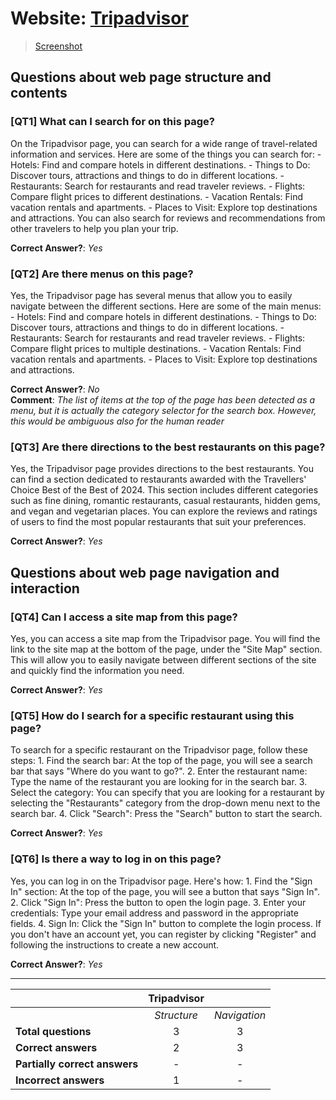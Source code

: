 
# Website: [Tripadvisor](https://www.tripadvisor.it/)

> [Screenshot](screenshots/TripAdvisor_screenshot.png)

## Questions about web page structure and contents


### [QT1] What can I search for on this page?

On the Tripadvisor page, you can search for a wide range of travel-related information and services. Here are some of the things you can search for: - Hotels: Find and compare hotels in different destinations. - Things to Do: Discover tours, attractions and things to do in different locations. - Restaurants: Search for restaurants and read traveler reviews. - Flights: Compare flight prices to different destinations. - Vacation Rentals: Find vacation rentals and apartments. - Places to Visit: Explore top destinations and attractions. You can also search for reviews and recommendations from other travelers to help you plan your trip.

**Correct Answer?**: *Yes*    

### [QT2] Are there menus on this page?

Yes, the Tripadvisor page has several menus that allow you to easily navigate between the different sections. Here are some of the main menus: - Hotels: Find and compare hotels in different destinations. - Things to Do: Discover tours, attractions and things to do in different locations. - Restaurants: Search for restaurants and read traveler reviews. - Flights: Compare flight prices to multiple destinations. - Vacation Rentals: Find vacation rentals and apartments. - Places to Visit: Explore top destinations and attractions.

**Correct Answer?**: *No*    
**Comment**: *The list of items at the top of the page has been detected as a menu, but it is actually the category selector for the search box. However, this would be ambiguous also for the human reader*

### [QT3] Are there directions to the best restaurants on this page?

Yes, the Tripadvisor page provides directions to the best restaurants. You can find a section dedicated to restaurants awarded with the Travellers' Choice Best of the Best of 2024. This section includes different categories such as fine dining, romantic restaurants, casual restaurants, hidden gems, and vegan and vegetarian places. You can explore the reviews and ratings of users to find the most popular restaurants that suit your preferences.

**Correct Answer?**: *Yes*    

## Questions about web page navigation and interaction

### [QT4] Can I access a site map from this page?

Yes, you can access a site map from the Tripadvisor page. You will find the link to the site map at the bottom of the page, under the "Site Map" section. This will allow you to easily navigate between different sections of the site and quickly find the information you need. 

**Correct Answer?**: *Yes*    

### [QT5] How do I search for a specific restaurant using this page?

To search for a specific restaurant on the Tripadvisor page, follow these steps: 1. Find the search bar: At the top of the page, you will see a search bar that says "Where do you want to go?". 2. Enter the restaurant name: Type the name of the restaurant you are looking for in the search bar. 3. Select the category: You can specify that you are looking for a restaurant by selecting the "Restaurants" category from the drop-down menu next to the search bar. 4. Click "Search": Press the "Search" button to start the search.

**Correct Answer?**: *Yes*    

### [QT6] Is there a way to log in on this page?

Yes, you can log in on the Tripadvisor page. Here's how: 1. Find the "Sign In" section: At the top of the page, you will see a button that says "Sign In". 2. Click "Sign In": Press the button to open the login page. 3. Enter your credentials: Type your email address and password in the appropriate fields. 4. Sign In: Click the "Sign In" button to complete the login process. If you don't have an account yet, you can register by clicking "Register" and following the instructions to create a new account. 

**Correct Answer?**: *Yes*    

-----------------------------------------------------------------

|                               | **Tripadvisor** |              |
| ----------------------------- |:--------------:|:------------:|
|                               | *Structure*    | *Navigation* |
| **Total questions**           | 3              | 3            |
| **Correct answers**           | 2              | 3            |
| **Partially correct answers** | -              | -            |
| **Incorrect answers**         | 1              | -            |